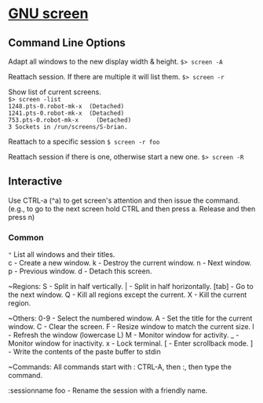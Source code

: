 # [GNU screen](https://www.gnu.org/software/screen/)

## Command Line Options
Adapt all windows to the new display width & height.
`$> screen -A`  

Reattach session. If there are multiple it will list them.
`$> screen -r`  

Show list of current screens.  
`$> screen -list`  
    `1248.pts-0.robot-mk-x	(Detached)`  
    `1241.pts-0.robot-mk-x	(Detached)`  
    `753.pts-0.robot-mk-x	  (Detached)`  
`3 Sockets in /run/screens/S-brian.`  

Reattach to a specific session
`$ screen -r foo`

Reattach session if there is one, otherwise start a new one.
`$> screen -R`   

## Interactive
Use CTRL-a (^a) to get screen's attention and then issue the command.  
(e.g., to go to the next screen hold CTRL and then press a. Release and then press n)

### Common  
`"` List all windows and their titles.  
c - Create a new window.
k - Destroy the current window.
n - Next window.
p - Previous window.
d - Detach this screen.

~Regions:
S - Split in half vertically.
| - Split in half horizontally.
[tab] - Go to the next window.
Q - Kill all regions except the current.
X - Kill the current region.

~Others:
0-9 - Select the numbered window.
A - Set the title for the current window.
C - Clear the screen.
F - Resize window to match the current size.
l - Refresh the window (lowercase L)
M - Monitor window for activity.
_ - Monitor window for inactivity.
x - Lock terminal.
[ - Enter scrollback mode.
] - Write the contents of the paste buffer to stdin

~Commands:
All commands start with :
CTRL-A, then :, then type the command.

:sessionname foo - Rename the session with a friendly name.
